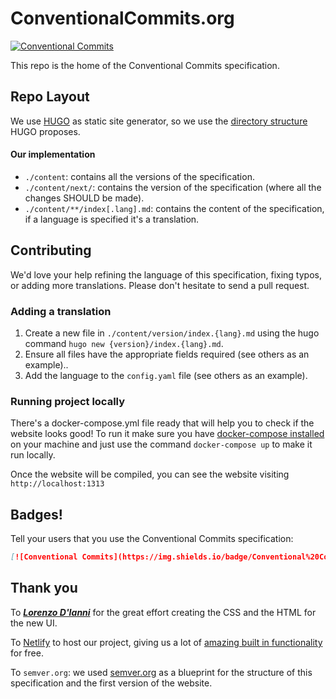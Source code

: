 # ConventionalCommits.org

[![Conventional Commits](https://img.shields.io/badge/Conventional%20Commits-1.0.0-yellow.svg)](https://conventionalcommits.org)

This repo is the home of the Conventional Commits specification.

## Repo Layout

We use [HUGO](https://gohugo.io/) as static site generator, so we use the [directory structure](https://gohugo.io/getting-started/directory-structure/) HUGO proposes.

#### Our implementation

* `./content`: contains all the versions of the specification.
* `./content/next/`: contains the version of the specification (where all the changes SHOULD be made).
* `./content/**/index[.lang].md`: contains the content of the specification, if a language is specified it's a translation.

## Contributing

We'd love your help refining the language of this specification,
fixing typos, or adding more translations. Please don't hesitate
to send a pull request.

### Adding a translation

1. Create a new file in `./content/version/index.{lang}.md` using the hugo command `hugo new {version}/index.{lang}.md`.
1. Ensure all files have the appropriate fields required (see others as an example)..
1. Add the language to the `config.yaml` file (see others as an example).

### Running project locally

There's a docker-compose.yml file ready that will help you to check if the website looks good!
To run it make sure you have [docker-compose installed](https://docs.docker.com/compose/install/#install-compose) on your machine and just use the command `docker-compose up` to make it run locally.

Once the website will be compiled, you can see the website visiting `http://localhost:1313`

## Badges!

Tell your users that you use the Conventional Commits specification:

```markdown
[![Conventional Commits](https://img.shields.io/badge/Conventional%20Commits-1.0.0-yellow.svg)](https://conventionalcommits.org)
```

## Thank you

To ***[Lorenzo D'Ianni](https://github.com/lorenzodianni)*** for the great effort creating the CSS and the HTML for the new UI.

To [Netlify](https://www.netlify.com/) to host our project, giving us a lot of [amazing built in functionality](https://www.netlify.com/features/) for free.

To `semver.org`: we used [semver.org](https://github.com/mojombo/semver.org) as a blueprint for
the structure of this specification and the first version of the website.
